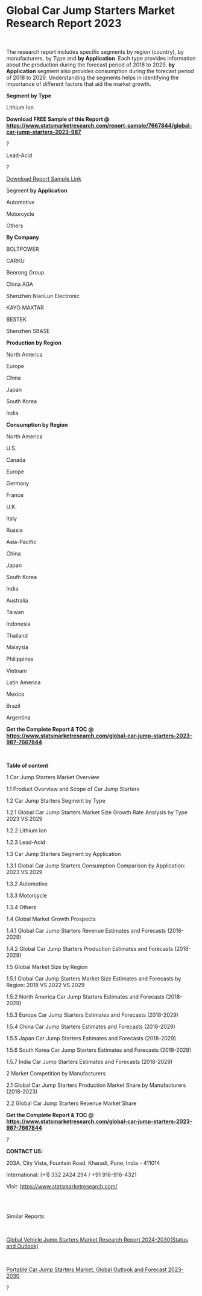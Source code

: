 <h1>Global Car Jump Starters Market Research Report 2023</h1><br/><p>The research report includes specific segments by region (country), by manufacturers, by Type and <strong>by Application</strong>. Each type provides information about the production during the forecast period of 2018 to 2029. <strong>by Application</strong> segment also provides consumption during the forecast period of 2018 to 2029. Understanding the segments helps in identifying the importance of different factors that aid the market growth.</p>
 
 
 
 <p><strong>Segment by Type</strong></p>
 
 
 
 <p>Lithium Ion</p>
 
 
 
 <div><b>Download FREE Sample of this Report @ <a href="https://www.statsmarketresearch.com/download-free-sample/7667844/global-car-jump-starters-2023-987">https://www.statsmarketresearch.com/report-sample/7667844/global-car-jump-starters-2023-987</a></b></div>
 
 
 
 <p>? </p>
 
 
 
 <p>Lead-Acid</p>
 
 
 
 <p>? </p>
 
 
 
 <p><a href="https://www.statsmarketresearch.com/download-free-sample/7667844/global-car-jump-starters-2023-987">Download Report Sample Link</a></p>
 
 
 
 <p>Segment <strong>by Application</strong></p>
 
 
 
 <p>Automotive</p>
 
 
 
 <p>Motorcycle</p>
 
 
 
 <p>Others</p>
 
 
 
 <p><strong>By Company</strong></p>
 
 
 
 <p>BOLTPOWER</p>
 
 
 
 <p>CARKU</p>
 
 
 
 <p>Benrong Group</p>
 
 
 
 <p>China AGA</p>
 
 
 
 <p>Shenzhen NianLun Electronic</p>
 
 
 
 <p>KAYO MAXTAR</p>
 
 
 
 <p>BESTEK</p>
 
 
 
 <p>Shenzhen SBASE</p>
 
 
 
 <p><strong>Production by Region</strong></p>
 
 
 
 <p>North America</p>
 
 
 
 <p>Europe</p>
 
 
 
 <p>China</p>
 
 
 
 <p>Japan</p>
 
 
 
 <p>South Korea</p>
 
 
 
 <p>India</p>
 
 
 
 <p><strong>Consumption by Region</strong></p>
 
 
 
 <p>North America</p>
 
 
 
 <p>U.S.</p>
 
 
 
 <p>Canada</p>
 
 
 
 <p>Europe</p>
 
 
 
 <p>Germany</p>
 
 
 
 <p>France</p>
 
 
 
 <p>U.K.</p>
 
 
 
 <p>Italy</p>
 
 
 
 <p>Russia</p>
 
 
 
 <p>Asia-Pacific</p>
 
 
 
 <p>China</p>
 
 
 
 <p>Japan</p>
 
 
 
 <p>South Korea</p>
 
 
 
 <p>India</p>
 
 
 
 <p>Australia</p>
 
 
 
 <p>Taiwan</p>
 
 
 
 <p>Indonesia</p>
 
 
 
 <p>Thailand</p>
 
 
 
 <p>Malaysia</p>
 
 
 
 <p>Philippines</p>
 
 
 
 <p>Vietnam</p>
 
 
 
 <p>Latin America</p>
 
 
 
 <p>Mexico</p>
 
 
 
 <p>Brazil</p>
 
 
 
 <p>Argentina</p>
 
 
 
 <div><b>Get the Complete Report & TOC @ <a href="https://www.statsmarketresearch.com/global-car-jump-starters-2023-987-7667844">https://www.statsmarketresearch.com/global-car-jump-starters-2023-987-7667844</a></b></div>
 
 
 
 <p><br />
 
 <b>Table of content</b></p>
 
 
 
 <p>1 Car Jump Starters Market Overview<br />
 
 1.1 Product Overview and Scope of Car Jump Starters<br />
 
 1.2 Car Jump Starters Segment by Type<br />
 
 1.2.1 Global Car Jump Starters Market Size Growth Rate Analysis by Type 2023 VS 2029<br />
 
 1.2.2 Lithium Ion<br />
 
 1.2.3 Lead-Acid<br />
 
 1.3 Car Jump Starters Segment by Application<br />
 
 1.3.1 Global Car Jump Starters Consumption Comparison by Application: 2023 VS 2029<br />
 
 1.3.2 Automotive<br />
 
 1.3.3 Motorcycle<br />
 
 1.3.4 Others<br />
 
 1.4 Global Market Growth Prospects<br />
 
 1.4.1 Global Car Jump Starters Revenue Estimates and Forecasts (2018-2029)<br />
 
 1.4.2 Global Car Jump Starters Production Estimates and Forecasts (2018-2029)<br />
 
 1.5 Global Market Size by Region<br />
 
 1.5.1 Global Car Jump Starters Market Size Estimates and Forecasts by Region: 2018 VS 2022 VS 2029<br />
 
 1.5.2 North America Car Jump Starters Estimates and Forecasts (2018-2029)<br />
 
 1.5.3 Europe Car Jump Starters Estimates and Forecasts (2018-2029)<br />
 
 1.5.4 China Car Jump Starters Estimates and Forecasts (2018-2029)<br />
 
 1.5.5 Japan Car Jump Starters Estimates and Forecasts (2018-2029)<br />
 
 1.5.6 South Korea Car Jump Starters Estimates and Forecasts (2018-2029)<br />
 
 1.5.7 India Car Jump Starters Estimates and Forecasts (2018-2029)<br />
 
 2 Market Competition by Manufacturers<br />
 
 2.1 Global Car Jump Starters Production Market Share by Manufacturers (2018-2023)<br />
 
 2.2 Global Car Jump Starters Revenue Market Share</p>
 
 
 
 <div><b>Get the Complete Report & TOC @ <a href="https://www.statsmarketresearch.com/global-car-jump-starters-2023-987-7667844">https://www.statsmarketresearch.com/global-car-jump-starters-2023-987-7667844</a></b></div>
 
 
 
 <p>? </p>
 
 
 
 <p><b>CONTACT US:</b><br />
 
 203A, City Vista, Fountain Road, Kharadi, Pune, India - 411014<br />
 
 International: (+1) 332 2424 294 / +91 916-916-4321<br />
 
 Visit: <a href="https://www.statsmarketresearch.com/">https://www.statsmarketresearch.com/</a><br />
 
 <br />
 
 <br />
 
 Similar Reports:<br />
 
 <br />
 
 <a href="https://www.statsmarketresearch.com/global-vehicle-jump-starters-2024-2030-472-7946341">Global Vehicle Jump Starters Market Research Report 2024-2030(Status and Outlook)</a><br />
 
 <br />
 
 <a href="https://www.statsmarketresearch.com/global-portable-car-jump-starters-forecast-2023-2030-424-7872332">Portable Car Jump Starters Market, Global Outlook and Forecast 2023-2030</a><br />
 
 ? </p>